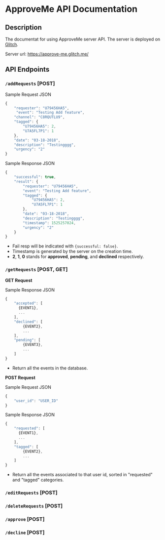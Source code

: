 # ApproveMe API Documentation

## Description
The documentat for using ApproveMe server API. The server is deployed on [Glitch](glitch.com).

Server url: <https://approve-me.glitch.me/>

## API Endpoints

### `/addRequests` [POST]

Sample Request JSON

```javascript
{
    "requester": "U79456HA5",
	 "event": "Testing Add feature",
    "channel": "C8RQUTLU9",
    "tagged": {
        "U79456HA5": 2,
        "U7A5FL7P1": 1
    },
    "date": "03-18-2018",
    "description": "Testingggg",
    "urgency": "2"
}
```


Sample Response JSON

```javascript
{
    "successful": true,
    "result": {
        "requester": "U79456HA5",
        "event": "Testing Add feature",
        "tagged": {
            "U79456HA5": 2,
            "U7A5FL7P1": 1
        },
        "date": "03-18-2018",
        "description": "Testingggg",
        "timestamp": 1525257024,
        "urgency": "2"
    }
}
```

   * Fail resp will be indicated with `{successful: false}`.
   * Timestamp is generated by the server on the creation time.
   * **2**, **1**, **0** stands for **approved**, **pending**, and **declined** respectively.



### `/getRequests` [POST, GET]
**GET Request**

Sample Response JSON

``` javascript
{
    "accepted": [
      {EVENT1},
      ...
    ],
    "declined": [
    	{EVENT2},
    	...
    ],
    "pending": [
    	{EVENT3},
    	...
    ]
}
```

   * Return all the events in the database.
   
**POST Request**

Sample Request JSON

``` javascript
{
	"user_id": "USER_ID"
}
```

Sample Response JSON

``` javascript
{
    "requested": [
      {EVENT1},
      ...
    ],
    "tagged": [
    	{EVENT2},
    	...
    ]
}
```
   * Return all the events associated to that user id, sorted in "requested" and "tagged" categories.


### `/editRequests` [POST]

### `/deleteRequests` [POST]

### `/approve` [POST]

### `/decline` [POST]
  
